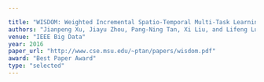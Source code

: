 ```yaml
---

title: "WISDOM: Weighted Incremental Spatio-Temporal Multi-Task Learning via Tensor Decomposition."
authors: "Jianpeng Xu, Jiayu Zhou, Pang-Ning Tan, Xi Liu, and Lifeng Luo"
venue: "IEEE Big Data"
year: 2016
paper_url: "http://www.cse.msu.edu/~ptan/papers/wisdom.pdf"
award: "Best Paper Award"
type: "selected"
---
```

